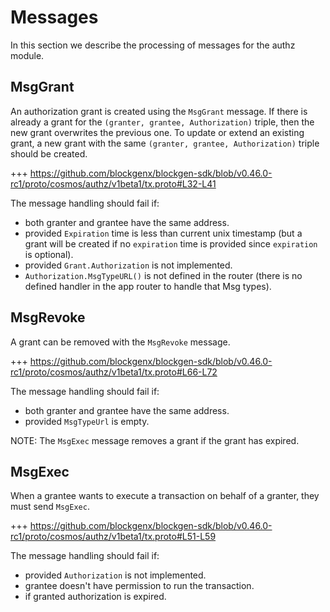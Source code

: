 <!--
order: 3
-->

# Messages

In this section we describe the processing of messages for the authz module.

## MsgGrant

An authorization grant is created using the `MsgGrant` message.
If there is already a grant for the `(granter, grantee, Authorization)` triple, then the new grant overwrites the previous one. To update or extend an existing grant, a new grant with the same `(granter, grantee, Authorization)` triple should be created.

+++ https://github.com/blockgenx/blockgen-sdk/blob/v0.46.0-rc1/proto/cosmos/authz/v1beta1/tx.proto#L32-L41

The message handling should fail if:

* both granter and grantee have the same address.
* provided `Expiration` time is less than current unix timestamp (but a grant will be created if no `expiration` time is provided since `expiration` is optional).
* provided `Grant.Authorization` is not implemented.
* `Authorization.MsgTypeURL()` is not defined in the router (there is no defined handler in the app router to handle that Msg types).

## MsgRevoke

A grant can be removed with the `MsgRevoke` message.

+++ https://github.com/blockgenx/blockgen-sdk/blob/v0.46.0-rc1/proto/cosmos/authz/v1beta1/tx.proto#L66-L72

The message handling should fail if:

* both granter and grantee have the same address.
* provided `MsgTypeUrl` is empty.

NOTE: The `MsgExec` message removes a grant if the grant has expired.

## MsgExec

When a grantee wants to execute a transaction on behalf of a granter, they must send `MsgExec`.

+++ https://github.com/blockgenx/blockgen-sdk/blob/v0.46.0-rc1/proto/cosmos/authz/v1beta1/tx.proto#L51-L59

The message handling should fail if:

* provided `Authorization` is not implemented.
* grantee doesn't have permission to run the transaction.
* if granted authorization is expired.
